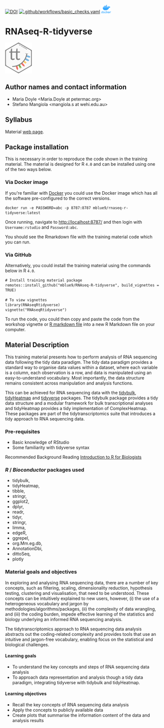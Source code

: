 <!-- badges: start -->
[![DOI](https://zenodo.org/badge/306182457.svg)](https://zenodo.org/badge/latestdoi/306182457)
[![.github/workflows/basic_checks.yaml](https://github.com/mblue9/RNAseq-R-tidyverse/workflows/.github/workflows/basic_checks.yaml/badge.svg)](https://github.com/mblue9/RNAseq-R-tidyverse/actions) [![Docker](https://github.com/Bioconductor/BioC2020/raw/master/docs/images/docker_icon.png)](https://hub.docker.com/repository/docker/mblue9/rnaseq-r-tidyverse) 	
<!-- badges: end -->

# RNAseq-R-tidyverse 
<p float="left">
<img height="100" alt="tidybulk" src="https://github.com/Bioconductor/BiocStickers/blob/master/tidybulk/tidybulk.png?raw=true"/>
</p>

## Author names and contact information

* Maria Doyle <Maria.Doyle at petermac.org>  
* Stefano Mangiola <mangiola.s at wehi.edu.au>

## Syllabus

Material [web page](https://mblue9.github.io/RNAseq-R-tidyverse/articles/tidytranscriptomics.html).

## Package installation 

This is necessary in order to reproduce the code shown in the training material. The material is designed for R `4.0` and can be installed using one of the two ways below.

### Via Docker image

If you're familiar with [Docker](https://docs.docker.com/get-docker/) you could use the Docker image which has all the software pre-configured to the correct versions.

```
docker run -e PASSWORD=abc -p 8787:8787 mblue9/rnaseq-r-tidyverse:latest
```

Once running, navigate to <http://localhost:8787/> and then login with
`Username:rstudio` and `Password:abc`.

You should see the Rmarkdown file with the training material code which you can run.

### Via GitHub

Alternatively, you could install the training material using the commands below in R `4.0`.

```
# Install training material package
remotes::install_github("mblue9/RNAseq-R-tidyverse", build_vignettes = TRUE)

# To view vignettes
library(RNAseqRtidyverse)
vignette("RNAseqRtidyverse")
```

To run the code, you could then copy and paste the code from the workshop vignette or [R markdown file](https://raw.githubusercontent.com/stemangiola/ABACBS2020_tidytranscriptomics/master/vignettes/tidytranscriptomics.Rmd) into a new R Markdown file on your computer.

## Material Description

This training material presents how to perform analysis of RNA sequencing data following the tidy data paradigm. The tidy data paradigm provides a standard way to organise data values within a dataset, where each variable is a column, each observation is a row, and data is manipulated using an easy-to-understand vocabulary. Most importantly, the data structure remains consistent across manipulation and analysis functions.

This can be achieved for RNA sequencing data with the [tidybulk](https://stemangiola.github.io/tidybulk/),   [tidyHeatmap](https://stemangiola.github.io/tidyHeatmap/) and [tidyverse](https://www.tidyverse.org/) packages. The tidybulk package provides a tidy data structure and a modular framework for bulk transcriptional analyses and tidyHeatmap provides a tidy implementation of ComplexHeatmap. These packages are part of the tidytranscriptomics suite that introduces a tidy approach to RNA sequencing data.

### Pre-requisites

* Basic knowledge of RStudio
* Some familiarity with tidyverse syntax

Recommended Background Reading
[Introduction to R for Biologists](https://melbournebioinformatics.github.io/r-intro-biologists/intro_r_biologists.html)

### _R_ / _Bioconductor_ packages used

* tidybulk,
* tidyHeatmap,
* tibble,
* stringr,
* ggplot2,
* dplyr,
* readr,
* tidyr,
* stringr,
* limma,
* edgeR,
* ggrepel,
* org.Mm.eg.db,
* AnnotationDbi,
* dittoSeq,
* plotly

### Material goals and objectives

In exploring and analysing RNA sequencing data, there are a number of key concepts, such as filtering, scaling, dimensionality reduction, hypothesis testing, clustering and visualisation, that need to be understood. These concepts can be intuitively explained to new users, however, (i) the use of a heterogeneous vocabulary and jargon by methodologies/algorithms/packages, (ii) the complexity of data wrangling, and (iii) the coding burden, impede effective learning of the statistics and biology underlying an informed RNA sequencing analysis.

The tidytranscriptomics approach to RNA sequencing data analysis abstracts out the coding-related complexity and provides tools that use an intuitive and jargon-free vocabulary, enabling focus on the statistical and biological challenges.

#### Learning goals

* To understand the key concepts and steps of RNA sequencing data analysis
* To approach data representation and analysis though a tidy data paradigm, integrating tidyverse with tidybulk and tidyHeatmap.

#### Learning objectives

* Recall the key concepts of RNA sequencing data analysis
* Apply the concepts to publicly available data
* Create plots that summarise the information content of the data and analysis results
